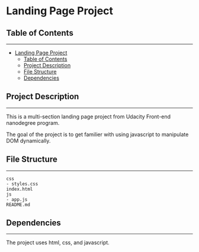 # Landing Page Project

## Table of Contents

---

- [Landing Page Project](#landing-page-project)
  - [Table of Contents](#table-of-contents)
  - [Project Description](#project-description)
  - [File Structure](#file-structure)
  - [Dependencies](#dependencies)

## Project Description

---

This is a multi-section landing page project from Udacity Front-end nanodegree program.

The goal of the project is to get familier with using javascript to manipulate DOM dynamically.

## File Structure

---

```
css
- styles.css
index.html
js
- app.js
README.md
```

## Dependencies

---

The project uses html, css, and javascript.



